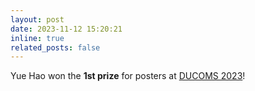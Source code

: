 ```yaml
---
layout: post
date: 2023-11-12 15:20:21
inline: true
related_posts: false
---
```


Yue Hao won the **1st prize** for posters at [DUCOMS 2023](https://www.computationalsciencenl.nl/en/ducoms-day/)!

